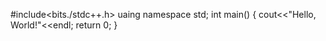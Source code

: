 #include<bits./stdc++.h>
uaing namespace std;
int main()
{
    cout<<"Hello, World!"<<endl;
    return 0;
}
